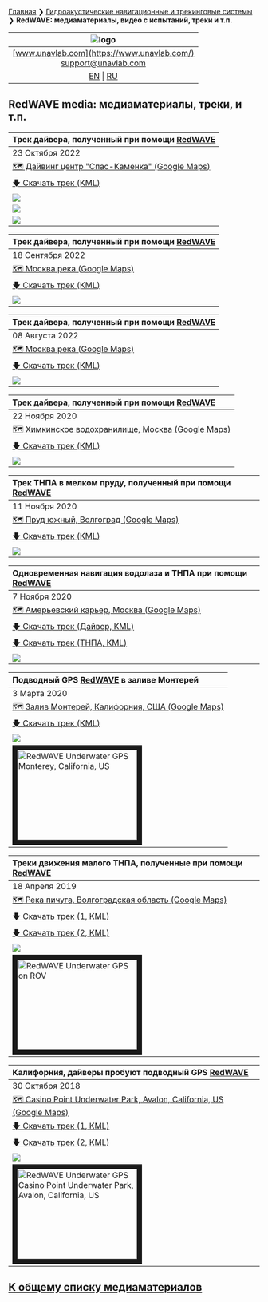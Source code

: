 [Главная](/README_RU) ❯ [Гидроакустические навигационные и трекинговые системы](/navigation_and_tracking_systems_ru) ❯ **RedWAVE: медиаматериалы, видео с испытаний, треки и т.п.**

| ![logo](/documentation/sm_logo.png) |
| :---: |
| [www.unavlab.com](https://www.unavlab.com/) <br/> [support@unavlab.com](mailto:support@unavlab.com) |
| [EN](\documentation\EN\RedWAVE\media) \| [RU](\documentation\RU\RedWAVE\media) |

## RedWAVE media: медиаматериалы, треки, и т.п.

| Трек дайвера, полученный при помощи [RedWAVE](/documentation/RU/RedWAVE/RedWAVE_DataBrief_ru) |
| :--- |
| 23 Октября 2022 |
| [🗺 Дайвинг центр "Спас-Каменка" (Google Maps)](https://goo.gl/maps/JhHLn1t4AWQ5sQvd6) |
| [🡇 Скачать трек (KML)](/documentation/UGPSHub_Tracks_23_10_2022.kml) |
| ![](/documentation/Dslt_readwave_20_10_2022.jpg) |
| ![](/documentation/Dslt_readwave_20_10_2022_z1.jpg) |
| ![](/documentation/Dslt_readwave_20_10_2022_zmax.jpg) |

| Трек дайвера, полученный при помощи [RedWAVE](/documentation/RU/RedWAVE/RedWAVE_DataBrief_ru) |
| :--- |
| 18 Сентября 2022 |
| [🗺 Москва река (Google Maps)](https://goo.gl/maps/zJtaqhawt4GzD3Em8) |
| [🡇 Скачать трек (KML)](/documentation/UGPSHub_Tracks_09-29-24.kml) |
| ![](/documentation/UGPSHub_Tracks_09-29-24.jpg) |

| Трек дайвера, полученный при помощи [RedWAVE](/documentation/RU/RedWAVE/RedWAVE_DataBrief_ru) |
| :--- |
| 08 Августа 2022 |
| [🗺 Москва река (Google Maps)](https://goo.gl/maps/zJtaqhawt4GzD3Em8) |
| [🡇 Скачать трек (KML)](/documentation/UGPSHub_Tracks_23-32-48.kml) |
| ![](/documentation/UGPSHub_Tracks_23-32-48.jpg) |

| Трек дайвера, полученный при помощи [RedWAVE](/documentation/RU/RedWAVE/RedWAVE_DataBrief_ru) |
| :--- |
| 22 Ноября 2020 |
| [🗺 Химкинское водохранилище, Москва (Google Maps)](https://goo.gl/maps/T3ipWGqQJ65j9p5w7) |
| [🡇 Скачать трек (KML)](/documentation/rednode_track_22-10-2020-13-39-24.kml) |
| ![](/documentation/rednode_track_22-10-2020-13-39-24.jpg) |

| Трек ТНПА в мелком пруду, полученный при помощи [RedWAVE](/documentation/RU/RedWAVE/RedWAVE_DataBrief_ru) |
| :--- |
| 11 Ноября 2020 |
| [🗺 Пруд южный, Волгоград (Google Maps)](https://goo.gl/maps/xjJrX28KmWDdJxLC9) |
| [🡇 Скачать трек (KML)](/documentation/UGPSHub_Tracks_14-31-20.kml) |
| ![](/documentation/UGPSHub_Tracks_14-31-20.jpg) |

| Одновременная навигация водолаза и ТНПА при помощи [RedWAVE](/documentation/RU/RedWAVE/RedWAVE_DataBrief_ru) |
| :--- |
| 7 Ноября 2020 |
| [🗺 Амерьевский карьер, Москва (Google Maps)](https://goo.gl/maps/BftxRy1cKA6ZsUUP6) |
| [🡇 Скачать трек (Дайвер, KML)](/documentation/7-11-2020_17-30.kml) |
| [🡇 Скачать трек (ТНПА, KML)](/documentation/UGPSHub_Tracks_17-30-59.kml) |
| ![](/documentation/7-11-2020_17-30.jpg) |

| Подводный GPS [RedWAVE](/documentation/RU/RedWAVE/RedWAVE_DataBrief_ru) в заливе Монтерей |
| :--- |
| 3 Марта 2020 |
| [🗺 Залив Монтерей, Калифорния, США (Google Maps)](https://goo.gl/maps/SZ3tC49dcVGnequB7) |
| [🡇 Скачать трек (KML)](/documentation/rednav_track_03-03-2020.kml) |
| ![](/documentation/rednav_track_03-03-2020.jpg) |
| <a href="https://youtu.be/_2PoVsB1wEY" target="_blank"><img src="http://img.youtube.com/vi/_2PoVsB1wEY/0.jpg" alt="RedWAVE Underwater GPS Monterey, California, US" width="240" height="180" border="10" /></a> |

| Треки движения малого ТНПА, полученные при помощи [RedWAVE](/documentation/RU/RedWAVE/RedWAVE_DataBrief_ru) |
| :--- |
| 18 Апреля 2019 |
| [🗺 Река пичуга, Волгоградская область (Google Maps)](https://goo.gl/maps/Qix3nK84i7inM3FGA) |
| [🡇 Скачать трек (1, KML)](/documentation/rednode_track_18042019_092548.kml) |
| [🡇 Скачать трек (2, KML)](/documentation/rednode_track_18042019_131504.kml) |
| ![](/documentation/rednode_track_18042019_092548.jpg) |
| <a href="https://youtu.be/xaVfjhPIURc" target="_blank"><img src="http://img.youtube.com/vi/xaVfjhPIURc/0.jpg" alt="RedWAVE Underwater GPS on ROV" width="240" height="180" border="10" /></a> |

| Калифорния, дайверы пробуют подводный GPS [RedWAVE](/documentation/RU/RedWAVE/RedWAVE_DataBrief_ru) |
| :--- |
| 30 Октября 2018 |
| [🗺 Casino Point Underwater Park, Avalon, California, US (Google Maps)](https://goo.gl/maps/Qv7d9sCtDehMiVtg9) |
| [🡇 Скачать трек (1, KML)](/documentation/rednav_track_30-10-2018_13-40.kml) |
| [🡇 Скачать трек (2, KML)](/documentation/rednav_track_30-10-2018_21-42.kml) |
| ![](/documentation/rednav_track_30-10-2018_13-40.jpg) |
| <a href="https://youtu.be/nqmbPgxIonM" target="_blank"><img src="http://img.youtube.com/vi/nqmbPgxIonM/0.jpg" alt="RedWAVE Underwater GPS Casino Point Underwater Park, Avalon, California, US" width="240" height="180" border="10" /></a>   |

## [К общему списку медиаматериалов](/../../media_videos_ru)
